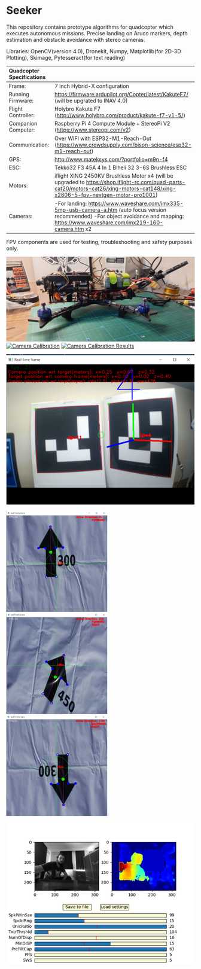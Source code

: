 # Seeker

This repository contains prototype algorithms for quadcopter which executes autonomous missions.
Precise landing on Aruco markers, depth estimation and obstacle avoidance with stereo cameras.

Libraries: OpenCV(version 4.0), Dronekit, Numpy, Matplotlib(for 2D-3D Plotting), Skimage, Pytesseract(for text reading)

| Quadcopter Specifications  |  | 
| :---         | :---           | 
| Frame:   | 7 inch Hybrid-X configuration   | 
| Running Firmware:     | https://firmware.ardupilot.org/Copter/latest/KakuteF7/ (will be upgrated to INAV 4.0)    | 
| Flight Controller:   | Holybro Kakute F7 (http://www.holybro.com/product/kakute-f7-v1-5/)  | 
| Companion Computer:    | Raspberry Pi 4 Compute Module + StereoPi V2 (https://www.stereopi.com/v2)     | 
| Communication:  | Over WIFI with ESP32-M1-Reach-Out  (https://www.crowdsupply.com/bison-science/esp32-m1-reach-out)    | 
| GPS: | http://www.mateksys.com/?portfolio=m9n-f4 |
| ESC:     | Tekko32 F3 45A 4 In 1 Blheli 32 3-6S Brushless ESC      | 
| Motors:  |  iflight XING 2450KV Brushless Motor x4 (will be upgraded to https://shop.iflight-rc.com/quad-parts-cat20/motors-cat26/xing-motors-cat148/xing-x2806-5-fpv-nextgen-motor-pro1001)     | 
| Cameras:     | -For landing: https://www.waveshare.com/imx335-5mp-usb-camera-a.htm (auto focus version recommended)      -For object avoidance and mapping: https://www.waveshare.com/imx219-160-camera.htm x2       | 

FPV components are used for testing, troubleshooting and safety purposes only.

[![Build](https://github.com/solanoctua/Seeker/blob/main/Stuff/Seeker.jpg)](https://youtu.be/mLf-d8wXq1Y)
[![Camera Calibration](https://img.youtube.com/vi/YAxB-z1O-gI/0.jpg)](https://youtu.be/YAxB-z1O-gI)
[![Camera Calibration Results](https://img.youtube.com/vi/003jSb1dTzg/0.jpg)](https://youtu.be/003jSb1dTzg)


![ArucoMarkerDetection](https://github.com/solanoctua/Seeker/blob/main/Stuff/ArucoLock.png?raw=true)
<p float="left">
<img src="https://github.com/solanoctua/Seeker/blob/main/Stuff/ArrowDirection1.png" width="270" height="270">
<img src="https://github.com/solanoctua/Seeker/blob/main/Stuff/ArrowDirection2.png" width="270" height="270">
<img src="https://github.com/solanoctua/Seeker/blob/main/Stuff/ArrowDirection3.png" width="270" height="270">
</p>

![DepthCalibration](https://github.com/solanoctua/Seeker/blob/main/Stuff/depth_calib_correct.png?raw=true)
